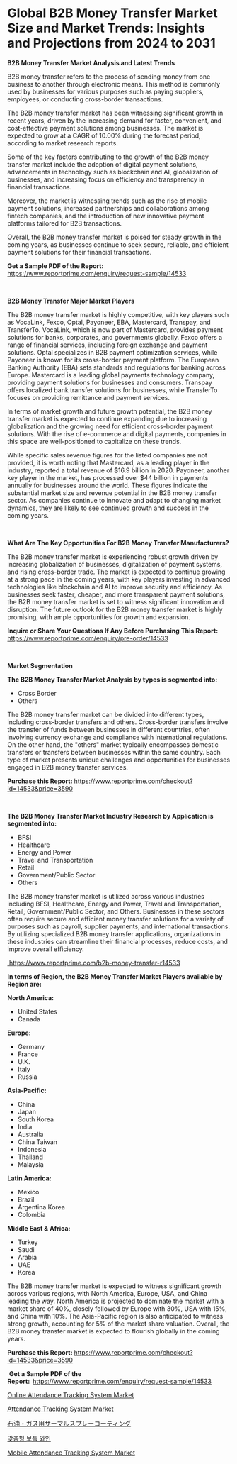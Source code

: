 <p><h1>Global B2B Money Transfer Market Size and Market Trends: Insights and Projections from 2024 to 2031</h1></p><p><strong>B2B Money Transfer Market Analysis and Latest Trends</strong></p>
<p><p>B2B money transfer refers to the process of sending money from one business to another through electronic means. This method is commonly used by businesses for various purposes such as paying suppliers, employees, or conducting cross-border transactions.</p><p>The B2B money transfer market has been witnessing significant growth in recent years, driven by the increasing demand for faster, convenient, and cost-effective payment solutions among businesses. The market is expected to grow at a CAGR of 10.00% during the forecast period, according to market research reports.</p><p>Some of the key factors contributing to the growth of the B2B money transfer market include the adoption of digital payment solutions, advancements in technology such as blockchain and AI, globalization of businesses, and increasing focus on efficiency and transparency in financial transactions.</p><p>Moreover, the market is witnessing trends such as the rise of mobile payment solutions, increased partnerships and collaborations among fintech companies, and the introduction of new innovative payment platforms tailored for B2B transactions.</p><p>Overall, the B2B money transfer market is poised for steady growth in the coming years, as businesses continue to seek secure, reliable, and efficient payment solutions for their financial transactions.</p></p>
<p><strong>Get a Sample PDF of the Report:&nbsp;</strong> <a href="https://www.reportprime.com/enquiry/request-sample/14533">https://www.reportprime.com/enquiry/request-sample/14533</a></p>
<p>&nbsp;</p>
<p><strong>B2B Money Transfer Major Market Players</strong></p>
<p><p>The B2B money transfer market is highly competitive, with key players such as VocaLink, Fexco, Optal, Payoneer, EBA, Mastercard, Transpay, and TransferTo. VocaLink, which is now part of Mastercard, provides payment solutions for banks, corporates, and governments globally. Fexco offers a range of financial services, including foreign exchange and payment solutions. Optal specializes in B2B payment optimization services, while Payoneer is known for its cross-border payment platform. The European Banking Authority (EBA) sets standards and regulations for banking across Europe. Mastercard is a leading global payments technology company, providing payment solutions for businesses and consumers. Transpay offers localized bank transfer solutions for businesses, while TransferTo focuses on providing remittance and payment services.</p><p>In terms of market growth and future growth potential, the B2B money transfer market is expected to continue expanding due to increasing globalization and the growing need for efficient cross-border payment solutions. With the rise of e-commerce and digital payments, companies in this space are well-positioned to capitalize on these trends.</p><p>While specific sales revenue figures for the listed companies are not provided, it is worth noting that Mastercard, as a leading player in the industry, reported a total revenue of $16.9 billion in 2020. Payoneer, another key player in the market, has processed over $44 billion in payments annually for businesses around the world. These figures indicate the substantial market size and revenue potential in the B2B money transfer sector. As companies continue to innovate and adapt to changing market dynamics, they are likely to see continued growth and success in the coming years.</p></p>
<p>&nbsp;</p>
<p><strong>What Are The Key Opportunities For B2B Money Transfer Manufacturers?</strong></p>
<p><p>The B2B money transfer market is experiencing robust growth driven by increasing globalization of businesses, digitalization of payment systems, and rising cross-border trade. The market is expected to continue growing at a strong pace in the coming years, with key players investing in advanced technologies like blockchain and AI to improve security and efficiency. As businesses seek faster, cheaper, and more transparent payment solutions, the B2B money transfer market is set to witness significant innovation and disruption. The future outlook for the B2B money transfer market is highly promising, with ample opportunities for growth and expansion.</p></p>
<p><strong>Inquire or Share Your Questions If Any Before Purchasing This Report:</strong> <a href="https://www.reportprime.com/enquiry/pre-order/14533">https://www.reportprime.com/enquiry/pre-order/14533</a></p>
<p>&nbsp;</p>
<p><strong>Market Segmentation</strong></p>
<p><strong>The B2B Money Transfer Market Analysis by types is segmented into:</strong></p>
<p><ul><li>Cross Border</li><li>Others</li></ul></p>
<p><p>The B2B money transfer market can be divided into different types, including cross-border transfers and others. Cross-border transfers involve the transfer of funds between businesses in different countries, often involving currency exchange and compliance with international regulations. On the other hand, the "others" market typically encompasses domestic transfers or transfers between businesses within the same country. Each type of market presents unique challenges and opportunities for businesses engaged in B2B money transfer services.</p></p>
<p><strong>Purchase this Report:&nbsp;</strong><a href="https://www.reportprime.com/checkout?id=14533&price=3590">https://www.reportprime.com/checkout?id=14533&price=3590</a></p>
<p>&nbsp;</p>
<p><strong>The B2B Money Transfer Market Industry Research by Application is segmented into:</strong></p>
<p><ul><li>BFSI</li><li>Healthcare</li><li>Energy and Power</li><li>Travel and Transportation</li><li>Retail</li><li>Government/Public Sector</li><li>Others</li></ul></p>
<p><p>The B2B money transfer market is utilized across various industries including BFSI, Healthcare, Energy and Power, Travel and Transportation, Retail, Government/Public Sector, and Others. Businesses in these sectors often require secure and efficient money transfer solutions for a variety of purposes such as payroll, supplier payments, and international transactions. By utilizing specialized B2B money transfer applications, organizations in these industries can streamline their financial processes, reduce costs, and improve overall efficiency.</p></p>
<p><a href="https://www.reportprime.com/b2b-money-transfer-r14533">&nbsp;https://www.reportprime.com/b2b-money-transfer-r14533</a></p>
<p><strong>In terms of Region, the B2B Money Transfer Market Players available by Region are:</strong></p>
<p>
    <p> <strong> North America: </strong>
        <ul>
            <li>United States</li>
            <li>Canada</li>
        </ul>
        </p> 
    <p> <strong> Europe: </strong>
        <ul>
            <li>Germany</li>
            <li>France</li>
            <li>U.K.</li>
            <li>Italy</li>
            <li>Russia</li>
        </ul>
        </p> 
    <p> <strong> Asia-Pacific: </strong>
        <ul>
            <li>China</li>
            <li>Japan</li>
            <li>South Korea</li>
            <li>India</li>
            <li>Australia</li>
            <li>China Taiwan</li>
            <li>Indonesia</li>
            <li>Thailand</li>
            <li>Malaysia</li>
        </ul>
        </p> 
    <p> <strong> Latin America: </strong>
        <ul>
            <li>Mexico</li>
            <li>Brazil</li>
            <li>Argentina Korea</li>
            <li>Colombia</li>
        </ul>
        </p> 
    <p> <strong> Middle East & Africa: </strong>
        <ul>
            <li>Turkey</li>
            <li>Saudi</li>
            <li>Arabia</li>
            <li>UAE</li>
            <li>Korea</li>
        </ul>
    </p>
    </p>
<p><p>The B2B money transfer market is expected to witness significant growth across various regions, with North America, Europe, USA, and China leading the way. North America is projected to dominate the market with a market share of 40%, closely followed by Europe with 30%, USA with 15%, and China with 10%. The Asia-Pacific region is also anticipated to witness strong growth, accounting for 5% of the market share valuation. Overall, the B2B money transfer market is expected to flourish globally in the coming years.</p></p>
<p><strong>Purchase this Report: </strong><a href="https://www.reportprime.com/checkout?id=14533&price=3590">https://www.reportprime.com/checkout?id=14533&price=3590</a></p>
<p>&nbsp;<strong>Get a Sample PDF of the Report:&nbsp;&nbsp;</strong><a href="https://www.reportprime.com/enquiry/request-sample/14533">https://www.reportprime.com/enquiry/request-sample/14533</a></p>
<p><strong></strong></p>
<p><p><a href="https://github.com/gamblestampleyjenny50m5sl6/Market-Research-Report-List-4/blob/main/online-attendance-tracking-system-market.md">Online Attendance Tracking System Market</a></p><p><a href="https://github.com/nicholepatriciadoylenwnrjr0/Market-Research-Report-List-3/blob/main/attendance-tracking-system-market.md">Attendance Tracking System Market</a></p><p><a href="https://github.com/pepo3k/Market-Research-Report-List-3/blob/main/722271986969.md">石油・ガス用サーマルスプレーコーティング</a></p><p><a href="https://github.com/vss5505pa7z1p/Market-Research-Report-List-4/blob/main/1996735107781.md">맞춤형 보틀 와인</a></p><p><a href="https://github.com/ayamgoreng5458/Market-Research-Report-List-2/blob/main/mobile-attendance-tracking-system-market.md">Mobile Attendance Tracking System Market</a></p></p>